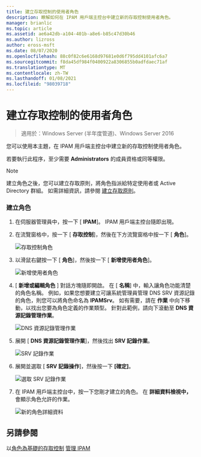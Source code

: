 ```yaml
---
title: 建立存取控制的使用者角色
description: 瞭解如何在 IPAM 用戶端主控台中建立新的存取控制使用者角色。
manager: brianlic
ms.topic: article
ms.assetid: ae6a42db-a104-401b-a8e6-b85c47d30b46
ms.author: lizross
author: eross-msft
ms.date: 08/07/2020
ms.openlocfilehash: 88c0f82c6e6168d97681e0d6f795dd4101afc6a7
ms.sourcegitcommit: f8da45df984f0400922a8306855b0adfdaec71af
ms.translationtype: MT
ms.contentlocale: zh-TW
ms.lasthandoff: 01/08/2021
ms.locfileid: "98039718"
---
```

# <a name="create-a-user-role-for-access-control"></a>建立存取控制的使用者角色

>適用於：Windows Server (半年度管道)、Windows Server 2016

您可以使用本主題，在 IPAM 用戶端主控台中建立新的存取控制使用者角色。

若要執行此程序，至少需要 **Administrators** 的成員資格或同等權限。

> [!NOTE]
> 建立角色之後，您可以建立存取原則，將角色指派給特定使用者或 Active Directory 群組。 如需詳細資訊，請參閱 [建立存取原則](../../technologies/ipam/Create-an-Access-Policy.md)。

### <a name="to-create-a-role"></a>建立角色

1.  在伺服器管理員中，按一下 [  **IPAM**]。 IPAM 用戶端主控台隨即出現。

2.  在流覽窗格中，按一下 [ **存取控制**]，然後在下方流覽窗格中按一下 [ **角色**]。

    ![存取控制角色](../../media/Create-a-User-Role-for-Access-Control/ipam_CreateUserRole_01.jpg)

3.  以滑鼠右鍵按一下 [ **角色**]，然後按一下 [ **新增使用者角色**]。

    ![新增使用者角色](../../media/Create-a-User-Role-for-Access-Control/ipam_CreateUserRole_02.jpg)

4.  [ **新增或編輯角色** ] 對話方塊隨即開啟。 在 [ **名稱**] 中，輸入讓角色功能清楚的角色名稱。 例如，如果您想要建立可讓系統管理員管理 DNS SRV 資源記錄的角色，則您可以將角色命名為 **IPAMSrv**。 如有需要，請在 **作業** 中向下移動，以找出您要為角色定義的作業類型。 針對此範例，請向下滾動至 **DNS 資源記錄管理作業**。

    ![DNS 資源記錄管理作業](../../media/Create-a-User-Role-for-Access-Control/ipam_CreateUserRole_03.jpg)

5.  展開 [ **DNS 資源記錄管理作業**]，然後找出 **SRV 記錄作業**。

    ![SRV 記錄作業](../../media/Create-a-User-Role-for-Access-Control/ipam_CreateUserRole_04.jpg)

6.  展開並選取 [ **SRV 記錄操作**]，然後按一下 **[確定]**。

    ![選取 SRV 記錄作業](../../media/Create-a-User-Role-for-Access-Control/ipam_CreateUserRole_05.jpg)

7.  在 IPAM 用戶端主控台中，按一下您剛才建立的角色。 在 **詳細資料檢視中，** 會顯示角色允許的作業。

    ![新的角色詳細資料](../../media/Create-a-User-Role-for-Access-Control/ipam_CreateUserRole_06.jpg)

## <a name="see-also"></a>另請參閱
以[角色為基礎的存取控制](Role-based-Access-Control.md) 
[管理 IPAM](Manage-IPAM.md)



